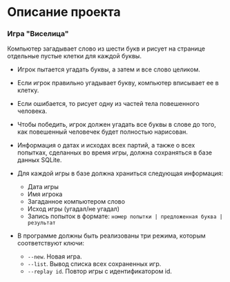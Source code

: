 # Описание проекта
### Игра "Виселица"

Компьютер загадывает слово из шести букв и рисует на странице отдельные пустые клетки для каждой буквы. 

* Игрок пытается угадать буквы, а затем и все слово целиком. 
* Если игрок правильно угадывает букву, компьютер вписывает ее в клетку.
* Если ошибается, то рисует одну из частей тела повешенного человека. 
* Чтобы победить, игрок должен угадать все буквы в слове до того, как повешенный человечек будет полностью нарисован.

* Информация о датах и исходах всех партий, а также о всех попытках, сделанных во время игры, должна сохраняться в базе данных SQLite.
* Для каждой игры в базе должна храниться следующая информация:
    * Дата игры
    * Имя игрока
    * Загаданное компьютером слово
    * Исход игры (угадал/не угадал)
    * Запись попыток в формате: 
      `номер попытки | предложенная буква | результат`
* В программе должны быть реализованы три режима, которым соответствуют ключи:
    * `--new`. Новая игра.
    * `--list`. Вывод списка всех сохраненных игр.
    * `--replay id`. Повтор игры с идентификатором id.
